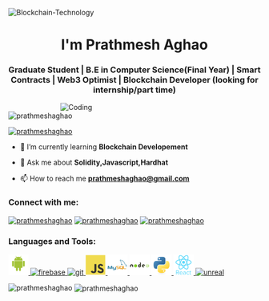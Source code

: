 ![Blockchain-Technology](https://github.com/prathmeshaghao/prathmeshaghao/assets/89900988/6d6a9105-ef2a-4c1c-a4c8-225fdaba8a87)

<h1 align="center">I'm Prathmesh Aghao</h1>
<h3 align="center">Graduate Student | B.E in Computer Science(Final Year) | Smart Contracts | Web3 Optimist | Blockchain Developer (looking for internship/part time)</h3>
<img align="right" alt="Coding" width="400" src="https://i0.wp.com/wiobyrne.com/wp-content/uploads/2018/07/GleamingReflectingCricket.gif?ssl=1">

<p align="left"> <img src="https://komarev.com/ghpvc/?username=prathmeshaghao&label=Profile%20views&color=0e75b6&style=flat" alt="prathmeshaghao" /> </p>

<p align="left"> <a href="https://twitter.com/prathmeshaghao" target="blank"><img src="https://img.shields.io/twitter/follow/prathmeshaghao?logo=twitter&style=for-the-badge" alt="prathmeshaghao" /></a> </p>

- 🌱 I’m currently learning **Blockchain Developement**

- 💬 Ask me about **Solidity,Javascript,Hardhat**

- 📫 How to reach me **prathmeshaghao@gmail.com**

<h3 align="left">Connect with me:</h3>
<p align="left">
<a href="https://twitter.com/prathmeshaghao" target="blank"><img align="center" src="https://raw.githubusercontent.com/rahuldkjain/github-profile-readme-generator/master/src/images/icons/Social/twitter.svg" alt="prathmeshaghao" height="30" width="40" /></a>
<a href="https://linkedin.com/in/prathmeshaghao" target="blank"><img align="center" src="https://raw.githubusercontent.com/rahuldkjain/github-profile-readme-generator/master/src/images/icons/Social/linked-in-alt.svg" alt="prathmeshaghao" height="30" width="40" /></a>
<a href="https://www.hackerrank.com/prathmeshaghao" target="blank"><img align="center" src="https://raw.githubusercontent.com/rahuldkjain/github-profile-readme-generator/master/src/images/icons/Social/hackerrank.svg" alt="prathmeshaghao" height="30" width="40" /></a>
</p>

<h3 align="left">Languages and Tools:</h3>
<p align="left"> <a href="https://developer.android.com" target="_blank" rel="noreferrer"> <img src="https://raw.githubusercontent.com/devicons/devicon/master/icons/android/android-original-wordmark.svg" alt="android" width="40" height="40"/> </a> <a href="https://firebase.google.com/" target="_blank" rel="noreferrer"> <img src="https://www.vectorlogo.zone/logos/firebase/firebase-icon.svg" alt="firebase" width="40" height="40"/> </a> <a href="https://git-scm.com/" target="_blank" rel="noreferrer"> <img src="https://www.vectorlogo.zone/logos/git-scm/git-scm-icon.svg" alt="git" width="40" height="40"/> </a> <a href="https://developer.mozilla.org/en-US/docs/Web/JavaScript" target="_blank" rel="noreferrer"> <img src="https://raw.githubusercontent.com/devicons/devicon/master/icons/javascript/javascript-original.svg" alt="javascript" width="40" height="40"/> </a> <a href="https://www.mysql.com/" target="_blank" rel="noreferrer"> <img src="https://raw.githubusercontent.com/devicons/devicon/master/icons/mysql/mysql-original-wordmark.svg" alt="mysql" width="40" height="40"/> </a> <a href="https://nodejs.org" target="_blank" rel="noreferrer"> <img src="https://raw.githubusercontent.com/devicons/devicon/master/icons/nodejs/nodejs-original-wordmark.svg" alt="nodejs" width="40" height="40"/> </a> <a href="https://www.python.org" target="_blank" rel="noreferrer"> <img src="https://raw.githubusercontent.com/devicons/devicon/master/icons/python/python-original.svg" alt="python" width="40" height="40"/> </a> <a href="https://reactjs.org/" target="_blank" rel="noreferrer"> <img src="https://raw.githubusercontent.com/devicons/devicon/master/icons/react/react-original-wordmark.svg" alt="react" width="40" height="40"/> </a> <a href="https://unrealengine.com/" target="_blank" rel="noreferrer"> <img src="https://raw.githubusercontent.com/kenangundogan/fontisto/036b7eca71aab1bef8e6a0518f7329f13ed62f6b/icons/svg/brand/unreal-engine.svg" alt="unreal" width="40" height="40"/> </a> </p>

<p><img align="left" src="https://github-readme-stats.vercel.app/api/top-langs?username=prathmeshaghao&show_icons=true&locale=en&layout=compact" alt="prathmeshaghao" /></p>

<p>&nbsp;<img align="center" src="https://github-readme-stats.vercel.app/api?username=prathmeshaghao&show_icons=true&locale=en" alt="prathmeshaghao" /></p>


